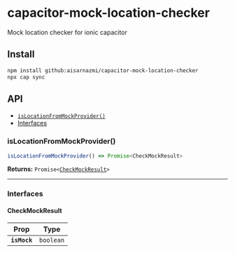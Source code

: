 # capacitor-mock-location-checker

Mock location checker for ionic capacitor

## Install

```bash
npm install github:aisarnazmi/capacitor-mock-location-checker
npx cap sync
```

## API

<docgen-index>

* [`isLocationFromMockProvider()`](#islocationfrommockprovider)
* [Interfaces](#interfaces)

</docgen-index>

<docgen-api>
<!--Update the source file JSDoc comments and rerun docgen to update the docs below-->

### isLocationFromMockProvider()

```typescript
isLocationFromMockProvider() => Promise<CheckMockResult>
```

**Returns:** <code>Promise&lt;<a href="#checkmockresult">CheckMockResult</a>&gt;</code>

--------------------


### Interfaces


#### CheckMockResult

| Prop         | Type                 |
| ------------ | -------------------- |
| **`isMock`** | <code>boolean</code> |

</docgen-api>
